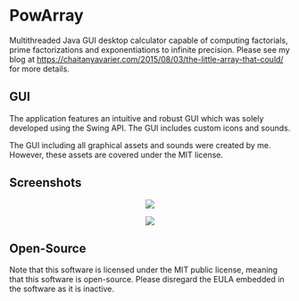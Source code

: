 # PowArray
Multithreaded Java GUI desktop calculator capable of computing factorials, prime factorizations and exponentiations to infinite precision.
Please see my blog at https://chaitanyavarier.com/2015/08/03/the-little-array-that-could/ for more details.

## GUI
The application features an intuitive and robust GUI which was solely developed using the Swing API. The GUI includes custom icons and sounds.

The GUI including all graphical assets and sounds were created by me. However, these assets are covered under the MIT license.

## Screenshots
<p align="center"><img src ="https://cloud.githubusercontent.com/assets/16710726/22317413/83f91e84-e341-11e6-9295-39e365957dfe.jpg" /></p>

<p align="center"><img src ="https://cloud.githubusercontent.com/assets/16710726/22317415/83fca8c4-e341-11e6-8d1d-ef6d8488688a.jpg" /></p>

## Open-Source
Note that this software is licensed under the MIT public license, meaning that this software is open-source. Please disregard the EULA
embedded in the software as it is inactive.
